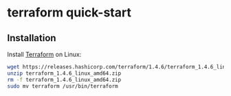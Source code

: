 # terraform quick-start

## Installation

Install [Terraform](https://developer.hashicorp.com/terraform/downloads) on Linux:

```bash
wget https://releases.hashicorp.com/terraform/1.4.6/terraform_1.4.6_linux_amd64.zip
unzip terraform_1.4.6_linux_amd64.zip
rm -f terraform_1.4.6_linux_amd64.zip
sudo mv terraform /usr/bin/terraform
```

